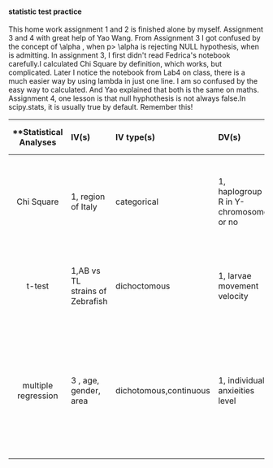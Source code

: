 #### statistic test practice

This home work assignment 1 and 2 is finished alone by myself. Assignment 3 and 4 with great help of Yao Wang. From Assignment 3 I got confused by the concept of \alpha , when p> \alpha is rejecting NULL hypothesis, when is admitting. 
In assignment 3, I first didn't read Fedrica's notebook carefully.I calculated Chi Square by definition, which works, but complicated. Later I notice the notebook from Lab4 on class, there is a much easier way by using lambda in just one line. I am so confused by the easy way to calculated. And Yao explained that both is the same on maths.
Assignment 4, one lesson is that null hyphothesis is not always false.In scipy.stats, it is usually true by default. Remember this! 




| **Statistical Analyses	|  IV(s)  |  IV type(s) |  DV(s)  |  DV type(s)  |  Control Var | Control Var type  | Question to be answered | _H0_ | alpha | link to paper **| 
|:----------:|:----------|:------------|:-------------|:-------------|:------------|:------------- |:------------------|:----:|:-------:|:-------|
Chi Square | 1, region of Italy | categorical | 1, haplogroup R in Y-chromosome or no| categorical | 0 | NaN | is difference in haplogroup R in Y-chromesome significant from north to center? | H in Center <= H in North   | 0.0014 | [Uniparental Markers of Contemporary Italian Population Reveals Details on Its Pre-Roman Heritage](http://journals.plos.org/plosone/article?id=10.1371/annotation/ea14adcb-033d-492d-8f8b-e047aa080cd4) |
t-test | 1,AB vs TL strains of Zebrafish | dichoctomous |1, larvae movement velocity | continuous | 3, light-on stimulus, stage of larvae, experiment at 2 pm each day | categorical | Is AB larvae more likely to move fast under light on stimulus? |AB velocity  <= TL velocity | 0.0001 |[Statistical Analysis of Zebrafish Locomotor Response](http://journals.plos.org/plosone/article?id=10.1371/journal.pone.0139521) |
multiple regression | 3 , age, gender, area | dichotomous,continuous | 1, individual anxieities level | continuous  | 1, media is radio | dichotomous | is using radio after FUKUSHIMA Nuclear Disaser effectively reduce residents' anxieties ? | Anxiety with radio >= Anxiety without radio  |0.05 |[The Relationship between Media Consumption and Health-Related Anxieties after the Fukushima Daiichi Nuclear Disaster](http://journals.plos.org/plosone/article?id=10.1371/journal.pone.0065331) | 

